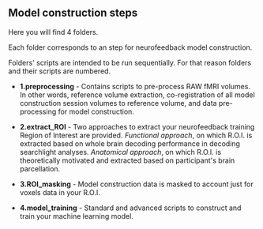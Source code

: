 ## Model construction steps

Here you will find 4 folders. 

Each folder corresponds to an step for neurofeedback model construction.

Folders' scripts are intended to be run sequentially. For that reason folders and their scripts are numbered.

* **1.preprocessing** - Contains scripts to pre-process RAW fMRI volumes. In other words, reference volume extraction, co-registration of all model construction session volumes to reference volume, and data pre-processing for model construction. 

* **2.extract_ROI** - Two approaches to extract your neurofeedback training Region of Interest are provided. *Functional approach*, on which R.O.I. is extracted based on whole brain decoding performance in decoding searchlight analyses. *Anatomical approach*, on which R.O.I. is theoretically motivated and extracted based on participant's brain parcellation.

* **3.ROI_masking** - Model construction data is masked to account just for voxels data in your R.O.I.

* **4.model_training** -  Standard and advanced scripts to construct and train your machine learning model.
